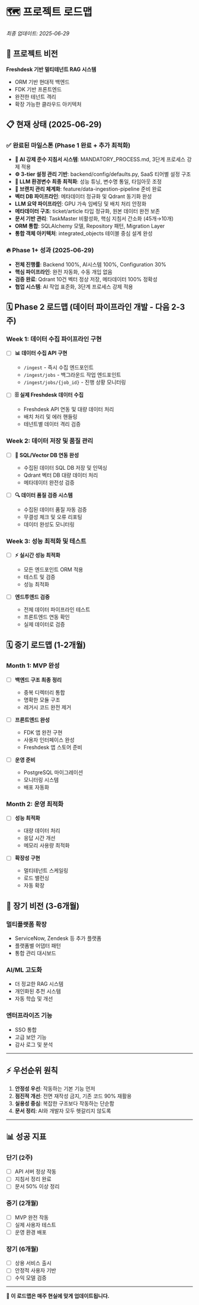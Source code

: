 # 🗺️ 프로젝트 로드맵

_최종 업데이트: 2025-06-29_

## 🎯 **프로젝트 비전**

**Freshdesk 기반 멀티테넌트 RAG 시스템**
- ORM 기반 현대적 백엔드
- FDK 기반 프론트엔드  
- 완전한 테넌트 격리
- 확장 가능한 클라우드 아키텍처

## 📋 **현재 상태** (2025-06-29)

### ✅ **완료된 마일스톤 (Phase 1 완료 + 추가 최적화)**
- **🚨 AI 강제 준수 지침서 시스템**: MANDATORY_PROCESS.md, 3단계 프로세스 강제 적용
- **⚙️ 3-tier 설정 관리 기반**: backend/config/defaults.py, SaaS 티어별 설정 구조
- **🤖 LLM 환경변수 최종 최적화**: 성능 튜닝, 변수명 통일, 타임아웃 조정
- **🌿 브랜치 관리 체계화**: feature/data-ingestion-pipeline 준비 완료
- **벡터 DB 파이프라인**: 메타데이터 정규화 및 Qdrant 동기화 완성
- **LLM 요약 파이프라인**: GPU 가속 임베딩 및 배치 처리 안정화
- **메타데이터 구조**: ticket/article 타입 정규화, 원본 데이터 완전 보존
- **문서 기반 관리**: TaskMaster 비활성화, 핵심 지침서 간소화 (45개→10개)
- **ORM 통합**: SQLAlchemy 모델, Repository 패턴, Migration Layer
- **통합 객체 아키텍처**: integrated_objects 테이블 중심 설계 완성

### 🔥 **Phase 1+ 성과 (2025-06-29)**
- **전체 진행률**: Backend 100%, AI시스템 100%, Configuration 30%
- **핵심 파이프라인**: 완전 자동화, 수동 개입 없음
- **검증 완료**: Qdrant 10건 벡터 정상 저장, 메타데이터 100% 정확성
- **협업 시스템**: AI 작업 표준화, 3단계 프로세스 강제 적용

## 🗓️ **Phase 2 로드맵** (데이터 파이프라인 개발 - 다음 2-3주)

### **Week 1: 데이터 수집 파이프라인 구현** 
- [ ] **📊 데이터 수집 API 구현**
  - `/ingest` - 즉시 수집 엔드포인트
  - `/ingest/jobs` - 백그라운드 작업 엔드포인트  
  - `/ingest/jobs/{job_id}` - 진행 상황 모니터링
  
- [ ] **🗄️ 실제 Freshdesk 데이터 수집**
  - Freshdesk API 연동 및 대량 데이터 처리
  - 배치 처리 및 에러 핸들링
  - 테넌트별 데이터 격리 검증

### **Week 2: 데이터 저장 및 품질 관리**
- [ ] **💾 SQL/Vector DB 연동 완성**
  - 수집된 데이터 SQL DB 저장 및 인덱싱
  - Qdrant 벡터 DB 대량 데이터 처리
  - 메타데이터 완전성 검증

- [ ] **🔍 데이터 품질 검증 시스템**
  - 수집된 데이터 품질 자동 검증
  - 무결성 체크 및 오류 리포팅
  - 데이터 완성도 모니터링

### **Week 3: 성능 최적화 및 테스트**
- [ ] **⚡ 실시간 성능 최적화**
  - 모든 엔드포인트 ORM 적용
  - 테스트 및 검증
  - 성능 최적화

- [ ] **엔드투엔드 검증**
  - 전체 데이터 파이프라인 테스트
  - 프론트엔드 연동 확인
  - 실제 데이터로 검증

## 🗓️ **중기 로드맵** (1-2개월)

### **Month 1: MVP 완성**
- [ ] **백엔드 구조 최종 정리**
  - 중복 디렉터리 통합
  - 명확한 모듈 구조
  - 레거시 코드 완전 제거

- [ ] **프론트엔드 완성**
  - FDK 앱 완전 구현
  - 사용자 인터페이스 완성
  - Freshdesk 앱 스토어 준비

- [ ] **운영 준비**
  - PostgreSQL 마이그레이션
  - 모니터링 시스템
  - 배포 자동화

### **Month 2: 운영 최적화**
- [ ] **성능 최적화**
  - 대량 데이터 처리
  - 응답 시간 개선
  - 메모리 사용량 최적화

- [ ] **확장성 구현**
  - 멀티테넌트 스케일링
  - 로드 밸런싱
  - 자동 확장

## 🎯 **장기 비전** (3-6개월)

### **멀티플랫폼 확장**
- ServiceNow, Zendesk 등 추가 플랫폼
- 플랫폼별 어댑터 패턴
- 통합 관리 대시보드

### **AI/ML 고도화**
- 더 정교한 RAG 시스템
- 개인화된 추천 시스템
- 자동 학습 및 개선

### **엔터프라이즈 기능**
- SSO 통합
- 고급 보안 기능
- 감사 로그 및 분석

---

## ⚡ **우선순위 원칙**

1. **안정성 우선**: 작동하는 기본 기능 먼저
2. **점진적 개선**: 전면 재작성 금지, 기존 코드 90% 재활용
3. **실용성 중심**: 복잡한 구조보다 작동하는 단순함
4. **문서 정리**: AI와 개발자 모두 헷갈리지 않도록

---

## 📊 **성공 지표**

### **단기 (2주)**
- [ ] API 서버 정상 작동
- [ ] 지침서 정리 완료
- [ ] 문서 50% 이상 정리

### **중기 (2개월)**
- [ ] MVP 완전 작동
- [ ] 실제 사용자 테스트
- [ ] 운영 환경 배포

### **장기 (6개월)**
- [ ] 상용 서비스 출시
- [ ] 안정적 사용자 기반
- [ ] 수익 모델 검증

---

**📝 이 로드맵은 매주 현실에 맞게 업데이트됩니다.**
